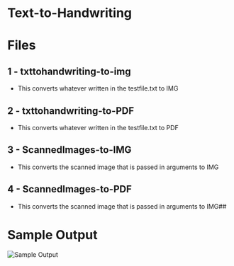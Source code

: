 
# Text-to-Handwriting


# Files

## 1 - txttohandwriting-to-img
	
	

 - This converts whatever written in the testfile.txt to IMG


## 2 - txttohandwriting-to-PDF

- This converts whatever written in the testfile.txt to PDF
## 3 - ScannedImages-to-IMG
- This converts the scanned image that is passed in arguments to IMG

## 4 - ScannedImages-to-PDF
- This converts the scanned image that is passed in arguments to IMG## 
# Sample Output
![Sample Output]()
